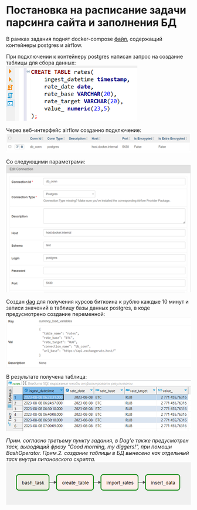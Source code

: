 # Постановка на расписание задачи парсинга сайта и заполнения БД 

В рамках задания поднят docker-compose [файл](https://github.com/PolarJaba/1st_airflow_dag/blob/main/docker-compose.yml), содержащий контейнеры postgres и airflow.

При подключении к контейнеру postgres написан запрос на создание таблицы для сбора данных:
![image](https://github.com/PolarJaba/1st_airflow_dag/blob/main/3-3/create_table.PNG)

Через веб-интерфейс airflow созданно подключение:
![image](https://github.com/PolarJaba/1st_airflow_dag/blob/main/3-3/conn.PNG)

Со следующими параметрами:
![image](https://github.com/PolarJaba/1st_airflow_dag/blob/main/3-3/conn_parameters.PNG)

Создан [dag](https://github.com/PolarJaba/1st_airflow_dag/blob/main/airflow/dags/rates.py) для получения курсов биткоина к рублю каждые 10 минут и записи значений в таблицу базы данных postgres, в коде предусмотрено создание переменной:
![image](https://github.com/PolarJaba/1st_airflow_dag/blob/main/3-3/variables.PNG)

В результате получена таблица:
![image](https://github.com/PolarJaba/1st_airflow_dag/blob/main/3-3/table.PNG)

<i>Прим. согласно третьему пункту задания, в Dag'е также предусмотрен таск, выводящий фразу "Good morning, my diggers!", при помощи BashOperator.</i> 
<i>Прим.2. создание таблицы в БД вынесено как отдельный таск внутри питоновского скрипта.</i>
![image](https://github.com/PolarJaba/1st_airflow_dag/blob/main/3-3/graph.PNG)
